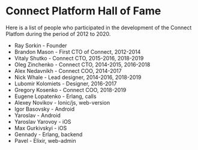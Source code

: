 <h1>Connect Platform Hall of Fame</h1>

Here is a list of people who participated in the development of the Connect Platfom during the period of 2012 to 2020.

- Ray Sorkin - Founder
- Brandon Mason - First CTO of Connect, 2012-2014
- Vitaly Shutko - Connect CTO, 2015-2016, 2018-2019
- Oleg Zinchenko - Connect CTO, 2014-2015, 2016-2018
- Alex Nedavnikh - Connect COO, 2014-2017
- Nick Whale - Lead designer, 2014-2016, 2018-2019
- Lubomir Kolomiets - Designer, 2016-2017
- Gregory Kosenko - Connect COO, 2018-2019
- Eugene Lopatenko - Erlang, calls
- Alexey Novikov - Ionic/js, web-version
- Igor Basovsky - Android
- Yaroslav - Android
- Yaroslav Yarovoy - iOS
- Max Gurkivskyi - iOS
- Gennady - Erlang, backend
- Pavel - Elixir, web-admin
